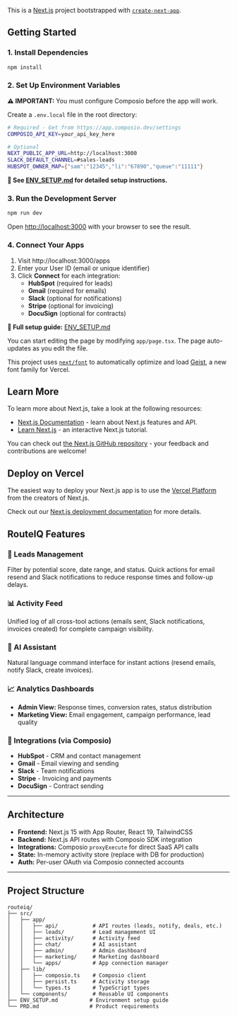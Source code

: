 This is a [Next.js](https://nextjs.org) project bootstrapped with [`create-next-app`](https://nextjs.org/docs/app/api-reference/cli/create-next-app).

## Getting Started

### 1. Install Dependencies

```bash
npm install
```

### 2. Set Up Environment Variables

**⚠️ IMPORTANT:** You must configure Composio before the app will work.

Create a `.env.local` file in the root directory:

```bash
# Required - Get from https://app.composio.dev/settings
COMPOSIO_API_KEY=your_api_key_here

# Optional
NEXT_PUBLIC_APP_URL=http://localhost:3000
SLACK_DEFAULT_CHANNEL=#sales-leads
HUBSPOT_OWNER_MAP={"sam":"12345","li":"67890","queue":"11111"}
```

**📖 See [ENV_SETUP.md](./ENV_SETUP.md) for detailed setup instructions.**

### 3. Run the Development Server

```bash
npm run dev
```

Open [http://localhost:3000](http://localhost:3000) with your browser to see the result.

### 4. Connect Your Apps

1. Visit http://localhost:3000/apps
2. Enter your User ID (email or unique identifier)
3. Click **Connect** for each integration:
   - **HubSpot** (required for leads)
   - **Gmail** (required for emails)
   - **Slack** (optional for notifications)
   - **Stripe** (optional for invoicing)
   - **DocuSign** (optional for contracts)

**📖 Full setup guide:** [ENV_SETUP.md](./ENV_SETUP.md)

You can start editing the page by modifying `app/page.tsx`. The page auto-updates as you edit the file.

This project uses [`next/font`](https://nextjs.org/docs/app/building-your-application/optimizing/fonts) to automatically optimize and load [Geist](https://vercel.com/font), a new font family for Vercel.

## Learn More

To learn more about Next.js, take a look at the following resources:

- [Next.js Documentation](https://nextjs.org/docs) - learn about Next.js features and API.
- [Learn Next.js](https://nextjs.org/learn) - an interactive Next.js tutorial.

You can check out [the Next.js GitHub repository](https://github.com/vercel/next.js) - your feedback and contributions are welcome!

## Deploy on Vercel

The easiest way to deploy your Next.js app is to use the [Vercel Platform](https://vercel.com/new?utm_medium=default-template&filter=next.js&utm_source=create-next-app&utm_campaign=create-next-app-readme) from the creators of Next.js.

Check out our [Next.js deployment documentation](https://nextjs.org/docs/app/building-your-application/deploying) for more details.

## RouteIQ Features

### 🎯 Leads Management
Filter by potential score, date range, and status. Quick actions for email resend and Slack notifications to reduce response times and follow-up delays.

### 📊 Activity Feed
Unified log of all cross-tool actions (emails sent, Slack notifications, invoices created) for complete campaign visibility.

### 💬 AI Assistant
Natural language command interface for instant actions (resend emails, notify Slack, create invoices).

### 📈 Analytics Dashboards
- **Admin View:** Response times, conversion rates, status distribution
- **Marketing View:** Email engagement, campaign performance, lead quality

### 🔌 Integrations (via Composio)
- **HubSpot** - CRM and contact management
- **Gmail** - Email viewing and sending
- **Slack** - Team notifications
- **Stripe** - Invoicing and payments
- **DocuSign** - Contract sending

---

## Architecture

- **Frontend:** Next.js 15 with App Router, React 19, TailwindCSS
- **Backend:** Next.js API routes with Composio SDK integration
- **Integrations:** Composio `proxyExecute` for direct SaaS API calls
- **State:** In-memory activity store (replace with DB for production)
- **Auth:** Per-user OAuth via Composio connected accounts

---

## Project Structure

```
routeiq/
├── src/
│   ├── app/
│   │   ├── api/           # API routes (leads, notify, deals, etc.)
│   │   ├── leads/         # Lead management UI
│   │   ├── activity/      # Activity feed
│   │   ├── chat/          # AI assistant
│   │   ├── admin/         # Admin dashboard
│   │   ├── marketing/     # Marketing dashboard
│   │   └── apps/          # App connection manager
│   ├── lib/
│   │   ├── composio.ts    # Composio client
│   │   ├── persist.ts     # Activity storage
│   │   └── types.ts       # TypeScript types
│   └── components/        # Reusable UI components
├── ENV_SETUP.md          # Environment setup guide
└── PRD.md                # Product requirements
